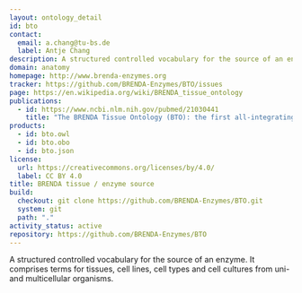 ```yaml
---
layout: ontology_detail
id: bto
contact:
  email: a.chang@tu-bs.de
  label: Antje Chang
description: A structured controlled vocabulary for the source of an enzyme comprising tissues, cell lines, cell types and cell cultures.
domain: anatomy
homepage: http://www.brenda-enzymes.org
tracker: https://github.com/BRENDA-Enzymes/BTO/issues
page: https://en.wikipedia.org/wiki/BRENDA_tissue_ontology
publications:
  - id: https://www.ncbi.nlm.nih.gov/pubmed/21030441
    title: "The BRENDA Tissue Ontology (BTO): the first all-integrating ontology of all organisms for enzyme sources"
products:
  - id: bto.owl
  - id: bto.obo
  - id: bto.json
license:
  url: https://creativecommons.org/licenses/by/4.0/
  label: CC BY 4.0
title: BRENDA tissue / enzyme source
build:
  checkout: git clone https://github.com/BRENDA-Enzymes/BTO.git
  system: git
  path: "."
activity_status: active
repository: https://github.com/BRENDA-Enzymes/BTO
---
```


A structured controlled vocabulary for the source of an enzyme. It comprises terms for tissues, cell lines, cell types and cell cultures from uni- and multicellular organisms.
